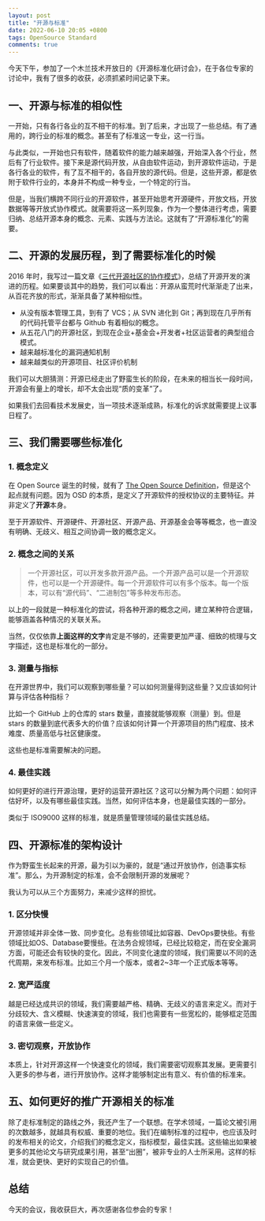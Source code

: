 ```yaml
---
layout: post
title: "开源与标准"
date: 2022-06-10 20:05 +0800
tags: OpenSource Standard
comments: true
---
```


今天下午，参加了一个木兰技术开放日的《开源标准化研讨会》，在于各位专家的讨论中，我有了很多的收获，必须抓紧时间记录下来。

## 一、开源与标准的相似性

一开始，只有各行各业的互不相干的标准。到了后来，才出现了一些总结。有了通用的，跨行业的标准的概念。甚至有了标准这一专业，这一行当。

与此类似，一开始也只有软件，随着软件的能力越来越强，开始深入各个行业，然后有了行业软件。接下来是源代码开放，从自由软件运动，到开源软件运动，于是各行各业的软件，有了互不相干的，各自开放的源代码。但是，这些开源，都是依附于软件行业的，本身并不构成一种专业，一个特定的行当。

但是，当我们横跨不同行业的开源软件，甚至开始思考开源硬件，开放文档，开放数据等等开放式协作模式。就需要将这一系列现象，作为一个整体进行考虑，需要归纳、总结开源本身的概念、元素、实践与方法论。这就有了“开源标准化”的需要。

## 二、开源的发展历程，到了需要标准化的时候

2016 年时，我写过一篇文章《[三代开源社区的协作模式](/thinking/it/2016/01/17/gens-collaborative-model.html)》，总结了开源开发的演进的历程。如果要谈其中的趋势，我们可以看出：开源从蛮荒时代渐渐走了出来，从百花齐放的形式，渐渐具备了某种相似性。

* 从没有版本管理工具，到有了 VCS；从 SVN 进化到 Git；再到现在几乎所有的代码托管平台都与 Github 有着相似的概念。
* 从五花八门的开源社区，到现在企业+基金会+开发者+社区运营者的典型组合模式。
* 越来越标准化的漏洞通知机制
* 越来越类似的开源项目、社区评价机制

我们可以大胆猜测：开源已经走出了野蛮生长的阶段，在未来的相当长一段时间，开源会有量上的增长，却不太会出现“质的变革”了。

如果我们去回看技术发展史，当一项技术逐渐成熟，标准化的诉求就需要提上议事日程了。

## 三、我们需要哪些标准化

### 1. 概念定义

在 Open Source 诞生的时候，就有了 [The Open Source Definition](https://opensource.org/osd)，但是这个起点就有问题。因为 OSD 的本质，是定义了开源软件的授权协议的主要特征。并非定义了**开源**本身。

至于开源软件、开源硬件、开源社区、开源产品、开源基金会等等概念，也一直没有明确、无歧义、相互之间协调一致的概念定义。

### 2. 概念之间的关系

> 一个开源社区，可以开发多款开源产品。一个开源产品可以是一个开源软件，也可以是一个开源硬件。每一个开源软件可以有多个版本。每一个版本，可以有“源代码”、“二进制包”等多种发布形态。

以上的一段就是一种标准化的尝试，将各种开源的概念之间，建立某种符合逻辑，能够涵盖各种情况的关联关系。

当然，仅仅依靠**上面这样的文字**肯定是不够的，还需要更加严谨、细致的梳理与文字描述，这也是标准化的一部分。

### 3. 测量与指标

在开源世界中，我们可以观察到哪些量？可以如何测量得到这些量？又应该如何计算与评估各种指标？

比如一个 GitHub 上的仓库的 stars 数量，直接就能够观察（测量）到。但是 stars 的数量到底代表多大的价值？应该如何计算一个开源项目的热门程度、技术难度、质量高低与社区健康度。

这些也是标准需要解决的问题。

### 4. 最佳实践

如何更好的进行开源治理，更好的运营开源社区？这可以分解为两个问题：如何评估好坏，以及有哪些最佳实践。当然，如何评估本身，也是最佳实践的一部分。

类似于 ISO9000 这样的标准，就是质量管理领域的最佳实践总结。

## 四、开源标准的架构设计

作为野蛮生长起来的开源，最为引以为豪的，就是“通过开放协作，创造事实标准”。那么，为开源制定的标准，会不会限制开源的发展呢？

我认为可以从三个方面努力，来减少这样的担忧。

### 1. 区分快慢

开源领域并非全体一致、同步变化。总有些领域比如容器、DevOps要快些。有些领域比如OS、Database要慢些。在法务合规领域，已经比较稳定，而在安全漏洞方面，可能还会有较快的变化。因此，不同变化速度的领域，我们需要以不同的迭代周期，来发布标准。比如三个月一个版本，或者2~3年一个正式版本等等。

### 2. 宽严适度

越是已经达成共识的领域，我们需要越严格、精确、无歧义的语言来定义。而对于分歧较大、含义模糊、快速演变的领域，我们也需要有一些宽松的，能够框定范围的语言来做一些定义。

### 3. 密切观察，开放协作

本质上，针对开源这样一个快速变化的领域，我们需要密切观察其发展。更需要引入更多的参与者，进行开放协作。这样才能够制定出有意义、有价值的标准来。

## 五、如何更好的推广开源相关的标准

除了走标准制定的路线之外，我还产生了一个联想。在学术领域，一篇论文被引用的次数越多，就越具有权威、重要的地位。我们在编制标准的过程中，也应该及时的发布相关的论文，介绍我们的概念定义，指标模型，最佳实践。这些输出如果被更多的其他论文与研究成果引用，甚至“出圈”，被非专业的人士所采用。这样的标准，就会更快、更好的实现自己的价值。

## 总结

今天的会议，我收获巨大，再次感谢各位参会的专家！